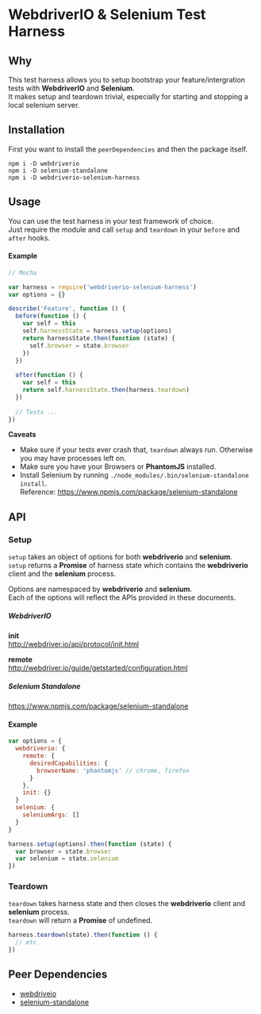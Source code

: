 # WebdriverIO & Selenium Test Harness

## Why
This test harness allows you to setup bootstrap your feature/intergration tests with **WebdriverIO** and **Selenium**.  
It makes setup and teardown trivial, especially for starting and stopping a local selenium server.

## Installation

First you want to install the `peerDependencies` and then the package itself.

```shell
npm i -D webdriverio
npm i -D selenium-standalone
npm i -D webdriverio-selenium-harness
```

## Usage

You can use the test harness in your test framework of choice.  
Just require the module and call `setup` and `teardown` in your `before` and `after` hooks.

#### Example

```javascript
// Mocha

var harness = require('webdriverio-selenium-harness')
var options = {}

describe('Feature', function () {
  before(function () {
    var self = this
    self.harnessState = harness.setup(options)
    return harnessState.then(function (state) {
      self.browser = state.browser
    })
  })
  
  after(function () {
    var self = this
    return self.harnessState.then(harness.teardown)
  })
  
  // Tests ...
})
```

**Caveats**  

* Make sure if your tests ever crash that, `teardown` always run. Otherwise you may have processes left on.
* Make sure you have your Browsers or **PhantomJS** installed.
* Install Selenium by running `./node_modules/.bin/selenium-standalone install`.  
 Reference: https://www.npmjs.com/package/selenium-standalone

## API

### Setup
`setup` takes an object of options for both **webdriverio** and **selenium**.  
`setup` returns a **Promise** of harness state which contains the **webdriverio** client and the **selenium** process.

Options are namespaced by **webdriverio** and **selenium**.  
Each of the options will reflect the APIs provided in these documents.

##### WebdriverIO
**init**  
http://webdriver.io/api/protocol/init.html

**remote**  
http://webdriver.io/guide/getstarted/configuration.html

##### Selenium Standalone
https://www.npmjs.com/package/selenium-standalone

#### Example

```javascript
var options = {
  webdriverio: {
    remote: {
      desiredCapabilities: {
        browserName: 'phantomjs' // chrome, firefox
      }
    },
    init: {}
  }
  selenium: {
    seleniumArgs: []
  }
}

harness.setup(options).then(function (state) {
  var browser = state.browser
  var selenium = state.selenium
})

```

### Teardown

`teardown` takes harness state and then closes the **webdriverio** client and **selenium** process.  
`teardown` will return a **Promise** of undefined.

```javascript
harness.teardown(state).then(function () {
  // etc
})
```

## Peer Dependencies

* [webdriveio](https://www.npmjs.com/package/webdriverio)
* [selenium-standalone](https://www.npmjs.com/package/selenium-standalone)
